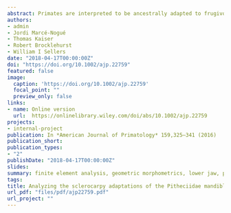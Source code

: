 ```yaml
---
abstract: Primates are interpreted to be ancestrally adapted to frugivory, although some modern groups show clear adaptations to other diets. Among them, pitheciids stand out for specifically predating seeds. This dietary specialization is known as sclerocarpy and refers to the extraction of seeds from surrounding hard tissues using the anterior dentition followed by the mastication of seeds by the molars. It has been proposed that Callicebus-Pithecia-Chiropotes-Cacajao represent a morphocline of increasingly specialized anatomical traits for sclerocarpic foraging. This study addresses whether there is a sclerocarpic specialization gradient in the mandibular morphology of pitheciids. Finite element analysis (FEA) was used to simulate two biting scenarios and the obtained stress values were compared between different pitheciids. Geometric morphometrics (GM) were used to display the morphological variation of this group. No support was found for the morphocline hypothesis from a biomechanical viewpoint since all pitheciins showed similar stress values and on average Chiropotes rather than Cacajao exhibited the strongest mandible. From a morphological perspective, it was found that there is indeed relative "robusticity" continuum in the pitheciid mandible for some aspects of shape as expected for the morphocline hypothesis, but this gradient could be related to other factors rather than sclerocarpic specialization. The present results are expected to contribute to a better insight regarding the ecomorphological relationship between mandibular morphology and mechanical performance among pitheciids.
authors:
- admin
- Jordi Marcé-Nogué
- Thomas Kaiser
- Robert Brocklehurst
- William I Sellers
date: "2018-04-17T00:00:00Z"
doi: "https://doi.org/10.1002/ajp.22759"
featured: false
image:
  caption: 'https://doi.org/10.1002/ajp.22759'
  focal_point: ""
  preview_only: false
links:
- name: Online version
  url:  https://onlinelibrary.wiley.com/doi/abs/10.1002/ajp.22759
projects:
- internal-project
publication: In *American Journal of Primatology* 159,325–341 (2016)
publication_short: 
publication_types:
- "2"
publishDate: "2018-04-17T00:00:00Z"
slides: 
summary: finite element analysis, geometric morphometrics, lower jaw, pitheciids, seed predation
tags:
title: Analyzing the sclerocarpy adaptations of the Pitheciidae mandible
url_pdf: "files/pdf/ajp22759.pdf"
url_project: ""
---
```


